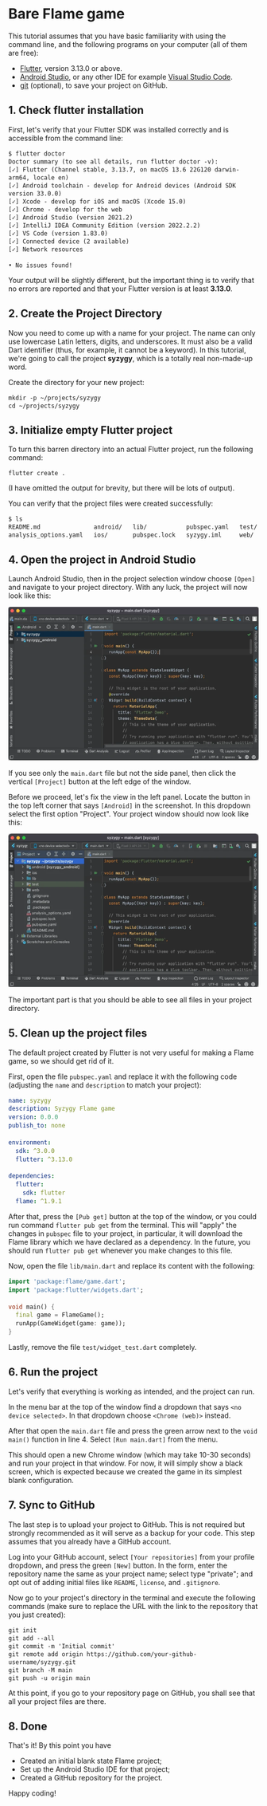 # Bare Flame game

This tutorial assumes that you have basic familiarity with using the command line, and the following
programs on your computer (all of them are free):

- [Flutter], version 3.13.0 or above.
- [Android Studio], or any other IDE for example [Visual Studio Code].
- [git] (optional), to save your project on GitHub.


## 1. Check flutter installation

First, let's verify that your Flutter SDK was installed correctly and is accessible from the command
line:

```shell
$ flutter doctor
Doctor summary (to see all details, run flutter doctor -v):
[✓] Flutter (Channel stable, 3.13.7, on macOS 13.6 22G120 darwin-arm64, locale en)
[✓] Android toolchain - develop for Android devices (Android SDK version 33.0.0)
[✓] Xcode - develop for iOS and macOS (Xcode 15.0)
[✓] Chrome - develop for the web
[✓] Android Studio (version 2021.2)
[✓] IntelliJ IDEA Community Edition (version 2022.2.2)
[✓] VS Code (version 1.83.0)
[✓] Connected device (2 available)
[✓] Network resources

• No issues found!
```

Your output will be slightly different, but the important thing is to verify that no errors are
reported and that your Flutter version is at least **3.13.0**.


## 2. Create the Project Directory

Now you need to come up with a name for your project. The name can only use lowercase Latin letters,
digits, and underscores. It must also be a valid Dart identifier (thus, for example, it cannot be a
keyword). In this tutorial, we're going to call the project **syzygy**, which is a totally real
non-made-up word.

Create the directory for your new project:

```shell
mkdir -p ~/projects/syzygy
cd ~/projects/syzygy
```


## 3. Initialize empty Flutter project

To turn this barren directory into an actual Flutter project, run the following command:

```shell
flutter create .
```

(I have omitted the output for brevity, but there will be lots of output).

You can verify that the project files were created successfully:

```shell
$ ls
README.md               android/   lib/           pubspec.yaml   test/
analysis_options.yaml   ios/       pubspec.lock   syzygy.iml     web/
```


## 4. Open the project in Android Studio

Launch Android Studio, then in the project selection window choose `[Open]` and navigate to your
project directory. With any luck, the project will now look like this:

![Project in Android Studio](../images/tutorials/android-studio-screenshot-1.webp)

If you see only the `main.dart` file but not the side panel, then click the vertical `[Project]`
button at the left edge of the window.

Before we proceed, let's fix the view in the left panel. Locate the button in the top left corner
that says `[Android]` in the screenshot. In this dropdown select the first option "Project". Your
project window should now look like this:

![Project in Android Studio](../images/tutorials/android-studio-screenshot-2.webp)

The important part is that you should be able to see all files in your project directory.


## 5. Clean up the project files

The default project created by Flutter is not very useful for making a Flame game, so we should get
rid of it.

First, open the file `pubspec.yaml` and replace it with the following code (adjusting the `name` and
`description` to match your project):

```yaml
name: syzygy
description: Syzygy Flame game
version: 0.0.0
publish_to: none

environment:
  sdk: ^3.0.0
  flutter: ^3.13.0

dependencies:
  flutter:
    sdk: flutter
  flame: ^1.9.1
```

After that, press the `[Pub get]` button at the top of the window, or you could run command `flutter
pub get` from the terminal. This will "apply" the changes in `pubspec` file to your project, in
particular, it will download the Flame library which we have declared as a dependency. In the
future, you should run `flutter pub get` whenever you make changes to this file.

Now, open the file `lib/main.dart` and replace its content with the following:

```dart
import 'package:flame/game.dart';
import 'package:flutter/widgets.dart';

void main() {
  final game = FlameGame();
  runApp(GameWidget(game: game));
}
```

Lastly, remove the file `test/widget_test.dart` completely.


## 6. Run the project

Let's verify that everything is working as intended, and the project can run.

In the menu bar at the top of the window find a dropdown that says `<no device selected>`. In that
dropdown choose `<Chrome (web)>` instead.

After that open the `main.dart` file and press the green arrow next to the `void main()` function in
line 4. Select `[Run main.dart]` from the menu.

This should open a new Chrome window (which may take 10-30 seconds) and run your project in that
window. For now, it will simply show a black screen, which is expected because we created the game
in its simplest blank configuration.


## 7. Sync to GitHub

The last step is to upload your project to GitHub. This is not required but strongly recommended as
it will serve as a backup for your code. This step assumes that you already have a GitHub account.

Log into your GitHub account, select `[Your repositories]` from your profile dropdown, and press the
green `[New]` button. In the form, enter the repository name the same as your project name; select
type "private"; and opt out of adding initial files like `README`, `license`, and `.gitignore`.

Now go to your project's directory in the terminal and execute the following commands (make sure to
replace the URL with the link to the repository that you just created):

```shell
git init
git add --all
git commit -m 'Initial commit'
git remote add origin https://github.com/your-github-username/syzygy.git
git branch -M main
git push -u origin main
```

At this point, if you go to your repository page on GitHub, you shall see that all your project
files are there.


## 8. Done

That's it! By this point you have

- Created an initial blank state Flame project;
- Set up the Android Studio IDE for that project;
- Created a GitHub repository for the project.

Happy coding!


[Flutter]: https://docs.flutter.dev/get-started/install
[git]: https://git-scm.com/downloads
[Android Studio]: https://developer.android.com/studio
[Visual Studio Code]: https://code.visualstudio.com/download
